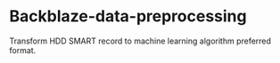 # Backblaze-data-preprocessing
Transform HDD SMART record to machine learning algorithm preferred format.
